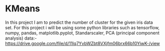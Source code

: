 # KMeans
In this project I am to predict the number of cluster for the given iris data set. For this project i will be using some python libraries such as tensorflow, numpy, pandas, matplotlib.pyplot, Standarscaler, PCA (principal component analysis)
data:-https://drive.google.com/file/d/11Iq7YvbWZbt8VXjfm06brx66b10YiwK-/view

